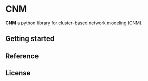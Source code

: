 # CNM

**CNM** a python library for cluster-based network modeling (CNM).

## Getting started

## Reference

## License
